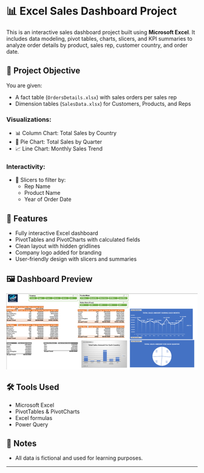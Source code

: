 # 📊 Excel Sales Dashboard Project

This is an interactive sales dashboard project built using **Microsoft Excel**. It includes data modeling, pivot tables, charts,
slicers, and KPI summaries to analyze order details by product, sales rep, customer country, and order date.

## 📌 Project Objective

You are given:
- A fact table (`OrdersDetails.xlsx`) with sales orders per sales rep
- Dimension tables (`SalesData.xlsx`) for Customers, Products, and Reps

### Visualizations:
- 📊 Column Chart: Total Sales by Country
- 🥧 Pie Chart: Total Sales by Quarter
- 📈 Line Chart: Monthly Sales Trend

### Interactivity:
- 🧩 Slicers to filter by:
  - Rep Name
  - Product Name
  - Year of Order Date

## 🎯 Features

- Fully interactive Excel dashboard
- PivotTables and PivotCharts with calculated fields
- Clean layout with hidden gridlines
- Company logo added for branding
- User-friendly design with slicers and summaries


## 🖼️ Dashboard Preview

![Dashboard Preview](SalesDashboardScreenshot.png)


## 🛠️ Tools Used

- Microsoft Excel
- PivotTables & PivotCharts
- Excel formulas
- Power Query

## 📎 Notes

- All data is fictional and used for learning purposes.


---


